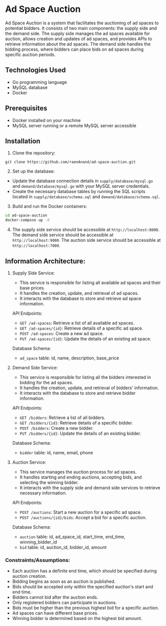 # Ad Space Auction 
Ad Space Auction is a system that facilitates the auctioning of ad spaces to potential bidders. It consists of two main components: the supply side and the demand side. The supply side manages the ad spaces available for auction, allows creation and updates of ad spaces, and provides APIs to retrieve information about the ad spaces. The demand side handles the bidding process, where bidders can place bids on ad spaces during specific auction periods. 

## Technologies Used
- Go programming language 
- MySQL database 
- Docker 

## Prerequisites 
 - Docker installed on your machine
 - MySQL server running or a remote MySQL server accessible

## Installation
 1.  Clone the repository:

    git clone https://github.com/raenAnand/ad-space-auction.git

 
2. Set up the database:

- Update the database connection details in `supply/database/mysql.go` and `demand/database/mysql.go` with your MySQL server credentials.
- Create the necessary database tables by running the SQL scripts located in `supply/database/schema.sql` and `demand/database/schema.sql`.

3. Build and run the Docker containers:

```bash
cd ad-space-auction
docker-compose up -d
```
 4.  The supply side service should be accessible at `http://localhost:8000`. The demand side service should be accessible at `http://localhost:9000`. The auction side service should be accessible at `http://localhost:7000`.


## Information Architecture:

1.  Supply Side Service:
    
    -   This service is responsible for listing all available ad spaces and their base prices.
    -   It handles the creation, update, and retrieval of ad spaces.
    -   It interacts with the database to store and retrieve ad space information.
    
    API Endpoints:
    
    -   `GET /ad-spaces`: Retrieve a list of all available ad spaces.
    -   `GET /ad-spaces/{id}`: Retrieve details of a specific ad space.
    -   `POST /ad-spaces`: Create a new ad space.
    -   `PUT /ad-spaces/{id}`: Update the details of an existing ad space.
    
    Database Schema:
    
    -   `ad_space` table: id, name, description, base_price
2.  Demand Side Service:
    
    -   This service is responsible for listing all the bidders interested in bidding for the ad spaces.
    -   It handles the creation, update, and retrieval of bidders' information.
    -   It interacts with the database to store and retrieve bidder information.
    
    API Endpoints:
    
    -   `GET /bidders`: Retrieve a list of all bidders.
    -   `GET /bidders/{id}`: Retrieve details of a specific bidder.
    -   `POST /bidders`: Create a new bidder.
    -   `PUT /bidders/{id}`: Update the details of an existing bidder.
    
    Database Schema:
    
    -   `bidder` table: id, name, email, phone
3.  Auction Service:
    
    -   This service manages the auction process for ad spaces.
    -   It handles starting and ending auctions, accepting bids, and selecting the winning bidder.
    -   It interacts with the supply side and demand side services to retrieve necessary information.
    
    API Endpoints:
    
    -   `POST /auctions`: Start a new auction for a specific ad space.
    -   `POST /auctions/{id}/bids`: Accept a bid for a specific auction.
    
    Database Schema:
    
    -   `auction` table: id, ad_space_id, start_time, end_time, winning_bidder_id
    -   `bid` table: id, auction_id, bidder_id, amount

###  Constraints/Assumptions:

-   Each auction has a definite end time, which should be specified during auction creation.
-   Bidding begins as soon as an auction is published.
-   Bids should be accepted only within the specified auction's start and end time.
-   Bidders cannot bid after the auction ends.
-   Only registered bidders can participate in auctions.
-   Bids must be higher than the previous highest bid for a specific auction.
-   Ad spaces can have different base prices.
-   Winning bidder is determined based on the highest bid amount.